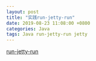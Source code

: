 ```yaml
---
layout: post
title: "实践run-jetty-run"
date: 2019-08-23 11:08:00 +0800
categories: Java
tags: Java run-jetty-run jetty
---
```


[run-jetty-run](https://github.com/xzer/run-jetty-run)


